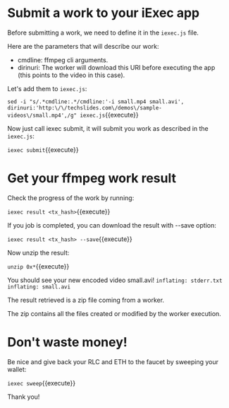 # Submit a work to your iExec app
Before submitting a work, we need to define it in the ```iexec.js``` file.

Here are the parameters that will describe our work:
- cmdline: ffmpeg cli arguments.
- dirinuri: The worker will download this URI before executing the app (this points to the video in this case).

Let's add them to ```iexec.js```:

`sed -i "s/.*cmdline:.*/cmdline:'-i small.mp4 small.avi', dirinuri:'http:\/\/techslides.com\/demos\/sample-videos\/small.mp4',/g" iexec.js`{{execute}}

Now just call iexec submit, it will submit you work as described in the ```iexec.js```:

`iexec submit`{{execute}}


# Get your ffmpeg work result

Check the progress of the work by running:

`iexec result <tx_hash>`{{execute}}

If you job is completed, you can download the result with --save option:

`iexec result <tx_hash> --save`{{execute}}

Now unzip the result:

`unzip 0x*`{{execute}}

You should see your new encoded video small.avi!
`
  inflating: stderr.txt
  inflating: small.avi
`

The result retrieved is a zip file coming from a worker.

The zip contains all the files created or modified by the worker execution.

# Don't waste money!
Be nice and give back your RLC and ETH to the faucet by sweeping your wallet:

`iexec sweep`{{execute}}

Thank you!
